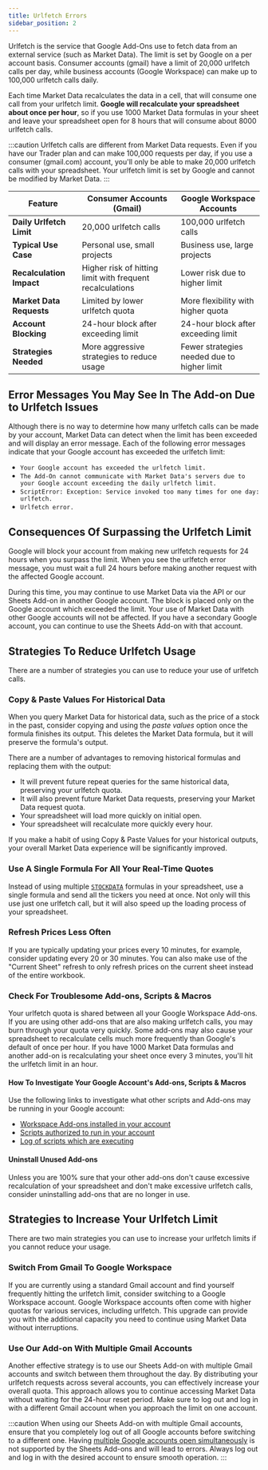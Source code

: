 ```yaml
---
title: Urlfetch Errors
sidebar_position: 2
---
```


Urlfetch is the service that Google Add-Ons use to fetch data from an external service (such as Market Data). The limit is set by Google on a per account basis. Consumer accounts (gmail) have a limit of 20,000 urlfetch calls per day, while business accounts (Google Workspace) can make up to 100,000 urlfetch calls daily. 

Each time Market Data recalculates the data in a cell, that will consume one call from your urlfetch limit. **Google will recalculate your spreadsheet about once per hour**, so if you use 1000 Market Data formulas in your sheet and leave your spreadsheet open for 8 hours that will consume about 8000 urlfetch calls.

:::caution
Urlfetch calls are different from Market Data requests. Even if you have our Trader plan and can make 100,000 requests per day, if you use a consumer (gmail.com) account, you'll only be able to make 20,000 urlfetch calls with your spreadsheet. Your urlfetch limit is set by Google and cannot be modified by Market Data.
:::

| Feature                  | Consumer Accounts (Gmail) | Google Workspace Accounts |
|--------------------------|---------------------------|---------------------------|
| **Daily Urlfetch Limit** | 20,000 urlfetch calls              | 100,000 urlfetch calls             |
| **Typical Use Case**     | Personal use, small projects | Business use, large projects |
| **Recalculation Impact** | Higher risk of hitting limit with frequent recalculations | Lower risk due to higher limit |
| **Market Data Requests** | Limited by lower urlfetch quota | More flexibility with higher quota |
| **Account Blocking**     | 24-hour block after exceeding limit | 24-hour block after exceeding limit |
| **Strategies Needed**    | More aggressive strategies to reduce usage | Fewer strategies needed due to higher limit |

## Error Messages You May See In The Add-on Due to Urlfetch Issues

Although there is no way to determine how many urlfetch calls can be made by your account, Market Data can detect when the limit has been exceeded and will display an error message. Each of the following error messages indicate that your Google account has exceeded the urlfetch limit:

- `Your Google account has exceeded the urlfetch limit.`
- `The Add-On cannot communicate with Market Data's servers due to your Google account exceeding the daily urlfetch limit.`
- `ScriptError: Exception: Service invoked too many times for one day: urlfetch.`
- `Urlfetch error.`

## Consequences Of Surpassing the Urlfetch Limit

Google will block your account from making new urlfetch requests for 24 hours when you surpass the limit. When you see the urlfetch error message, you must wait a full 24 hours before making another request with the affected Google account.

During this time, you may continue to use Market Data via the API or our Sheets Add-on in another Google account. The block is placed only on the Google account which exceeded the limit. Your use of Market Data with other Google accounts will not be affected. If you have a secondary Google account, you can continue to use the Sheets Add-on with that account.

## Strategies To Reduce Urlfetch Usage

There are a number of strategies you can use to reduce your use of urlfetch calls.

### Copy & Paste Values For Historical Data

When you query Market Data for historical data, such as the price of a stock in the past, consider copying and using the _paste values_ option once the formula finishes its output. This deletes the Market Data formula, but it will preserve the formula's output. 

There are a number of advantages to removing historical formulas and replacing them with the output:
- It will prevent future repeat queries for the same historical data, preserving your urlfetch quota.
- It will also prevent future Market Data requests, preserving your Market Data request quota.
- Your spreadsheet will load more quickly on initial open.
- Your spreadsheet will recalculate more quickly every hour.

If you make a habit of using Copy & Paste Values for your historical outputs, your overall Market Data experience will be significantly improved.

### Use A Single Formula For All Your Real-Time Quotes

Instead of using multiple [`STOCKDATA`](/sheets/stockdata) formulas in your spreadsheet, use a single formula and send all the tickers you need at once. Not only will this use just one urlfetch call, but it will also speed up the loading process of your spreadsheet.

### Refresh Prices Less Often

If you are typically updating your prices every 10 minutes, for example, consider updating every 20 or 30 minutes. You can also make use of the "Current Sheet" refresh to only refresh prices on the current sheet instead of the entire workbook.

### Check For Troublesome Add-ons, Scripts & Macros

Your urlfetch quota is shared between all your Google Workspace Add-ons. If you are using other add-ons that are also making urlfetch calls, you may burn through your quota very quickly. Some add-ons may also cause your spreadsheet to recalculate cells much more frequently than Google's default of once per hour. If you have 1000 Market Data formulas and another add-on is recalculating your sheet once every 3 minutes, you'll hit the urlfetch limit in an hour. 

#### How To Investigate Your Google Account's Add-ons, Scripts & Macros
Use the following links to investigate what other scripts and Add-ons may be running in your Google account:

- [Workspace Add-ons installed in your account](https://workspace.google.com/marketplace/myapps)
- [Scripts authorized to run in your account](https://script.google.com/home/all)
- [Log of scripts which are executing](https://script.google.com/home/executions) 

#### Uninstall Unused Add-ons

Unless you are 100% sure that your other add-ons don't cause excessive recalculation of your spreadsheet and don't make excessive urlfetch calls, consider uninstalling add-ons that are no longer in use.

## Strategies to Increase Your Urlfetch Limit

There are two main strategies you can use to increase your urlfetch limits if you cannot reduce your usage.

### Switch From Gmail To Google Workspace

If you are currently using a standard Gmail account and find yourself frequently hitting the urlfetch limit, consider switching to a Google Workspace account. Google Workspace accounts often come with higher quotas for various services, including urlfetch. This upgrade can provide you with the additional capacity you need to continue using Market Data without interruptions.

### Use Our Add-on With Multiple Gmail Accounts

Another effective strategy is to use our Sheets Add-on with multiple Gmail accounts and switch between them throughout the day. By distributing your urlfetch requests across several accounts, you can effectively increase your overall quota. This approach allows you to continue accessing Market Data without waiting for the 24-hour reset period. Make sure to log out and log in with a different Gmail account when you approach the limit on one account.

:::caution
When using our Sheets Add-on with multiple Gmail accounts, ensure that you completely log out of all Google accounts before switching to a different one. Having [multiple Google accounts open simultaneously](/sheets/troubleshooting/multiple-google-accounts) is not supported by the Sheets Add-ons and will lead to errors. Always log out and log in with the desired account to ensure smooth operation.
:::
